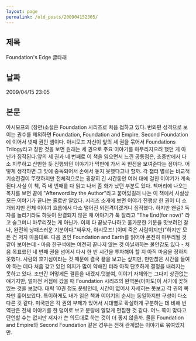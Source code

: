 ```yaml
---
layout: page
permalink: /old_posts/200904152305/
---
```


## 제목
Foundation&#x27;s Edge 글타래

## 날짜
2009/04/15 23:05

## 본문
아시모프의 (장편)소설은 Foundation 시리즈로 처음 접하고 있다. 번외편 성격으로 보이는 권수를 제외하면 Foundation, Foundation and Empire, Second Foundation에 이어서 넷째 권인 셈이다. 아시모프 자신이 앞의 세 권을 묶어서 Foundations Trilogy라고 칭한 것을 보면 원래는 세 권으로 주요 이야기를 마무리지으려 했던 게 아닌가 짐작된다.앞의 세 권과 네 번째로 이 책을 읽으면서 느낀 공통점은, 초중반에서 다소 지루하고 산만한 듯 진행되던 이야기가 막판에 가서 꼭 반전을 보여준다는 점이다. 어떻게 생각하면 그 맛에 중독되어서 손에서 놓지 못했다고나 할까. 각 챕터 별로는 비교적 기승전결이 뚜렷하지만 전체적으로는 굉장히 긴 시간동안 여러 대에 걸친 이야기가 계속된다.사실 이 책, 즉 네 번째를 다 읽고 나서 좀 화가 났던 부분도 있다. 책머리에 나오는 목차를 보면 끝에 "Afterword by the Author"라고 붙어있길래 나는 이 책에서 사실상 모든 이야기가 끝나는 줄로만 알았다. 시리즈 소개에 보면 이야기 진행상 한 권이 더 소개되지만 전체 이야기 흐름에서 다소 떨어진 외전격이겠거니 짐작했다. 하지만 왠걸? 독자를 놀리기라도 하듯이 완결되지 않은 채 이야기가 툭 잘리고 "The End(for now)" 라고 슬그머니 마무리짓는 게 아닌가. 이제 다 끝났구나하고 홀가분한 기분을 맛보려던 찰나, 완전히 낭패스러운 기분이다."싸우자, 아시모프! (이미 죽은 사람이지만)"하지만 모든 건 저자 마음대로. 다음 권인 Foundation and Earth를 읽어야 온전히 마무리될 것 같아 보이는데 - 마음 한구석에는 여전히 끝나지 않는 것 아닐까하는 불안감도 있다 - 처음 목표했던 네 번째 권을 넘어서 다시 한 번 시간을 투자해야 할 지 아직 마음을 정하지 못했다. 사람의 호기심이라는 것 때문에 결국 끝을 보고는 싶지만, 만만찮은 시간을 들여야 하는 데다 처음 갖고 있던 의지가 많이 약해진 터라 아직 단호하게 결정을 내리지는 못하고 있다. 조만간 어떻게든 결론을 내겠지.덧붙여, 이야기 자체와는 그다지 상관없는 얘기지만, 얼마전 서점에 갔을 때 Foundation 시리즈의 완역본(아마도)이 서가에 꽂혀있는 것을 보았다. 대략 10권 정도 분량인데, 시간이 없어서 자세히는 못보고 각 권의 목차만 훑어보았다. 특이하게도 내가 읽은 책과 이야기의 순서는 동일하지만 구성이 다소 다른 것 같다. 미국판은 각 권의 부제가 있어서 시대별로 확실하게 구분하는 데 비해 번역판은 전체 이야기를 한 덩이로 보고 분량에 알맞게 편집한 것 같다. 어느 쪽이 맞다고 단언할 수는 없지만 저자가 쓴 의도대로 하는 것이 더 좋지 않을까. 물론 Foundation and Empire와 Second Foundation 같은 경우는 전혀 관계없는 이야기로 묶여있지만.